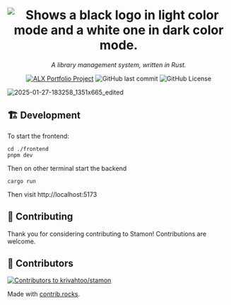 <div align="center">
  <h1>
    <picture>
      <source media="(prefers-color-scheme: dark)" srcset="https://github.com/user-attachments/assets/c9b8bbe5-bd70-4335-a9d9-2e4d78b7f6a4">
      <source media="(prefers-color-scheme: light)" srcset="https://github.com/user-attachments/assets/913e8078-2842-4495-92b9-bc0d588f263d">
      <img alt="Shows a black logo in light color mode and a white one in dark color mode." src="https://github.com/user-attachments/assets/913e8078-2842-4495-92b9-bc0d588f263d">
    </picture>
  </h1>

  *A library management system, written in Rust.*

  [![ALX Portfolio Project](https://img.shields.io/badge/ALX-Portfolio_Project-%2331c554?logo=alx&label=&labelColor=%23002B56)](https://www.alxafrica.com/)
  ![GitHub last commit](https://img.shields.io/github/last-commit/krivahtoo/maktaba?style=flat&logo=git&logoColor=%23F05032)
  ![GitHub License](https://img.shields.io/github/license/krivahtoo/maktaba)
</div>

![2025-01-27-183258_1351x665_edited](https://github.com/user-attachments/assets/46ce158b-7b46-4b44-96f5-ea12fe604186)


## 🏗️ Development

To start the frontend:
```shell
cd ./frontend
pnpm dev
```

Then on other terminal start the backend

```shell
cargo run
```

Then visit http://localhost:5173

## 📝 Contributing

Thank you for considering contributing to Stamon! Contributions are welcome.

## 👷 Contributors
<a href="https://github.com/krivahtoo/maktaba/graphs/contributors">
  <img src="https://contrib.rocks/image?repo=krivahtoo/maktaba" alt="Contributors to krivahtoo/stamon" />
</a>

Made with [contrib.rocks](https://contrib.rocks).
